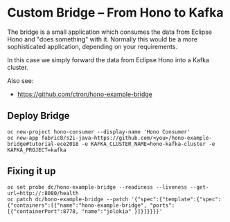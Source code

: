 # Custom Bridge – From Hono to Kafka

The bridge is a small application which consumes the data from Eclipse Hono and "does something" with it.
Normally this would be a more sophisticated application, depending on your requirements.

In this case we simply forward the data from Eclipse Hono into a Kafka cluster.

Also see:

  * https://github.com/ctron/hono-example-bridge

## Deploy Bridge

    oc new-project hono-consumer --display-name 'Hono Consumer'
    oc new-app fabric8/s2i-java~https://github.com/<you>/hono-example-bridge#tutorial-ece2018 -e KAFKA_CLUSTER_NAME=hono-kafka-cluster -e KAFKA_PROJECT=kafka

## Fixing it up

    oc set probe dc/hono-example-bridge --readiness --liveness --get-url=http://:8080/health
    oc patch dc/hono-example-bridge --patch '{"spec":{"template":{"spec":{"containers":[{"name":"hono-example-bridge", "ports":[{"containerPort":8778, "name":"jolokia" }]}]}}}}'
